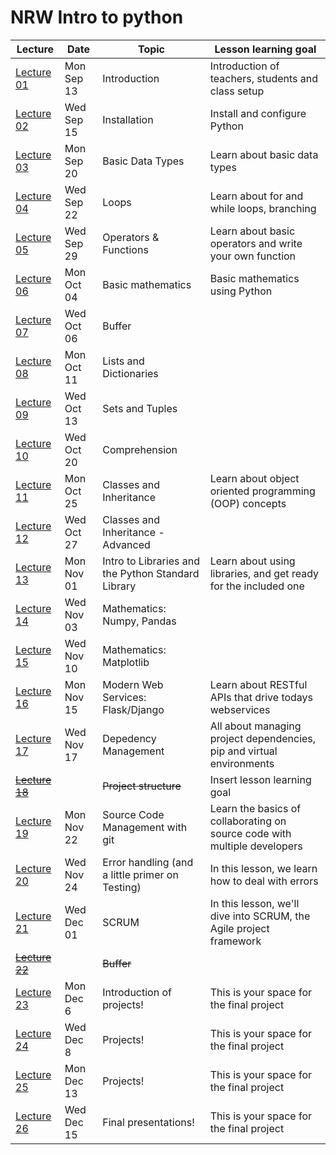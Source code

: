 # NRW Intro to python

| Lecture                 | Date       | Topic                              | Lesson learning goal                                                           |
| ----------------------- | ---------- | ---------------------------------- | ------------------------------------------------------------------------------ |
| [Lecture 01](lecture-01/)  | Mon Sep 13 | Introduction                      | Introduction of teachers, students and class setup |
| [Lecture 02](lecture-02/)  | Wed Sep 15 | Installation | Install and configure Python |
| [Lecture 03](lecture-03/) | Mon Sep 20 | Basic Data Types | Learn about basic data types |
| [Lecture 04](lecture-04/) | Wed Sep 22 | Loops | Learn about for and while loops, branching |
| [Lecture 05](lecture-05/) | Wed Sep 29 | Operators & Functions | Learn about basic operators and write your own function |
| [Lecture 06](lecture-06/) | Mon Oct 04 | Basic mathematics | Basic mathematics using Python |
| [Lecture 07](lecture-07/) | Wed Oct 06  | Buffer |  |
| [Lecture 08](lecture-08/) | Mon Oct 11  | Lists and Dictionaries |  |
| [Lecture 09](lecture-09/) | Wed Oct 13 | Sets and Tuples |  |
| [Lecture 10](lecture-10/) | Wed Oct 20 | Comprehension |  |
| [Lecture 11](lecture-11/) | Mon Oct 25 |  Classes and Inheritance                       | Learn about object oriented programming (OOP) concepts                                                    |
| [Lecture 12](lecture-12/) | Wed Oct 27 |  Classes and Inheritance - Advanced                       |                                                     |
| [Lecture 13](lecture-13/) | Mon Nov 01 |  Intro to Libraries and the Python Standard Library                      | Learn about using libraries, and get ready for the included one                                                    |
| [Lecture 14](lecture-14/) | Wed Nov 03 |  Mathematics: Numpy, Pandas                       |                                                     |
| [Lecture 15](lecture-15/) | Wed Nov 10  |  Mathematics: Matplotlib                   |                                                |
| [Lecture 16](lecture-16/) | Mon Nov 15 |  Modern Web Services: Flask/Django                      | Learn about RESTful APIs that drive todays webservices                                                    |
| [Lecture 17](lecture-17/) | Wed Nov 17 |  Depedency Management                       | All about managing project dependencies, pip and virtual environments                                               |
| ~~[Lecture 18](lecture-18/)~~ |  |  ~~Project structure~~                       | Insert lesson learning goal                                                    |
| [Lecture 19](lecture-19/) | Mon Nov 22 |  Source Code Management with git                       |       Learn the basics of collaborating on source code with multiple developers                                |
| [Lecture 20](lecture-20/) | Wed Nov 24 | Error handling (and a little primer on Testing)                | In this lesson, we learn how to deal with errors                                              |
| [Lecture 21](lecture-21/) | Wed Dec 01 |  SCRUM                      | In this lesson, we'll dive into SCRUM, the Agile project framework                                                    |
| ~~[Lecture 22](lecture-22/)~~ |  | ~~Buffer~~                       |                                                    |
| [Lecture 23](lecture-23/) | Mon Dec 6  |  Introduction of projects! | This is your space for the final project                                                    |
| [Lecture 24](lecture-24/) | Wed Dec 8  | Projects!                       | This is your space for the final project                                                   |
| [Lecture 25](lecture-25/) | Mon Dec 13 |  Projects!                       | This is your space for the final project                                                   |
| [Lecture 26](lecture-26/) | Wed Dec 15 | Final presentations!                       | This is your space for the final project                                                   |
